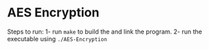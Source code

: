 # AES Encryption

Steps to run:
	1- run ```make``` to build the and link the program.
	2- run the executable using ```./AES-Encryption```
